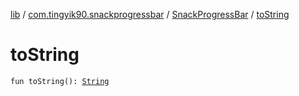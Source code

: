 [lib](../../index.md) / [com.tingyik90.snackprogressbar](../index.md) / [SnackProgressBar](index.md) / [toString](.)

# toString

`fun toString(): `[`String`](https://kotlinlang.org/api/latest/jvm/stdlib/kotlin/-string/index.html)